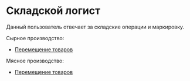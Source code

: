 # Складской логист

Данный пользователь отвечает за складские операции и маркировку.

Сырное производство:

- [Перемещение товаров](../CheeseManufacture/MovingProducts.md)

Мясное производство:

- [Перемещение товаров](../MeatManufacture/MovingProducts.md)